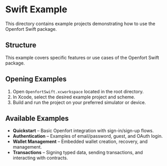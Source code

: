 # Swift Example

This directory contains example projects demonstrating how to use the Openfort Swift package.

## Structure

This example covers specific features or use cases of the Openfort Swift package.

## Opening Examples

1. Open `OpenfortSwift.xcworkspace` located in the root directory.
2. In Xcode, select the desired example project and scheme.
3. Build and run the project on your preferred simulator or device.

## Available Examples

- **Quickstart** – Basic Openfort integration with sign-in/sign-up flows.
- **Authentication** – Examples of email/password, guest, and OAuth login.
- **Wallet Management** – Embedded wallet creation, recovery, and management.
- **Transactions** – Signing typed data, sending transactions, and interacting with contracts.
